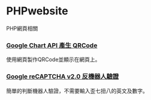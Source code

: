 # PHPwebsite #
PHP網頁相關

### <a href='https://github.com/Kutinging/PHPwebsite/tree/master/Google%20Chart%20API%20%E7%94%A2%E7%94%9F%20QRCode'>Google Chart API 產生 QRCode </a>
使用網頁製作QRCode並顯示在網頁上。
### <a href='https://github.com/Kutinging/PHP-Website/tree/master/Google%20reCAPTCHA%20v2.0'>Google reCAPTCHA v2.0 反機器人驗證 </a> ###
簡單的判斷機器人驗證，不需要輸入歪七扭八的英文及數字。
